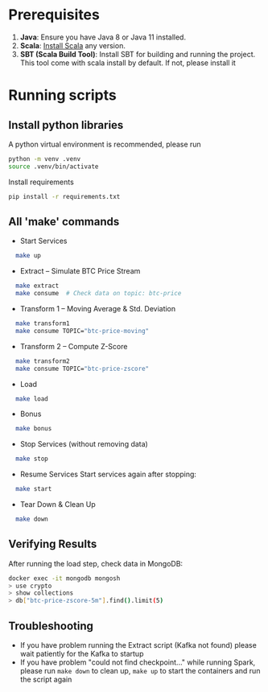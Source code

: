 # Prerequisites
1. **Java**: Ensure you have Java 8 or Java 11 installed.
2. **Scala**: [Install Scala](https://www.scala-lang.org/download/) any version. 
3. **SBT (Scala Build Tool)**: Install SBT for building and running the project. This tool come with scala install by default. If not, please install it
# Running scripts
## Install python libraries
A python virtual environment is recommended, please run 
```bash
python -m venv .venv
source .venv/bin/activate
```
Install requirements
```bash
pip install -r requirements.txt
```
## All 'make' commands
- Start Services

```bash
  make up
```

- Extract – Simulate BTC Price Stream

```bash
  make extract
  make consume  # Check data on topic: btc-price
```

- Transform 1 – Moving Average & Std. Deviation

```bash
  make transform1
  make consume TOPIC="btc-price-moving"
```

- Transform 2 – Compute Z-Score

```bash
  make transform2
  make consume TOPIC="btc-price-zscore"
```

- Load

```bash
  make load
```

- Bonus

```bash
  make bonus
```

- Stop Services (without removing data)

```bash
  make stop
```

- Resume Services
  Start services again after stopping:

```bash
  make start
```

- Tear Down & Clean Up

```bash
  make down
```
## Verifying Results

After running the load step, check data in MongoDB:
```bash
docker exec -it mongodb mongosh
> use crypto
> show collections
> db["btc-price-zscore-5m"].find().limit(5)
```
## Troubleshooting

- If you have problem running the Extract script (Kafka not found) please wait patiently for the Kafka to startup
- If you have problem "could not find checkpoint..." while running Spark, please run ```make down``` to clean up, ```make up``` to start the containers and run the script again